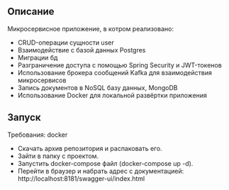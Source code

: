 ## Описание
Микросервисное приложение, в котром реализовано:
- CRUD-операции сущности user
- Взаимодействие с базой данных Postgres
- Миграции бд
- Разграничение доступа с помощью Spring Security и JWT-токенов
- Использование брокера сообщений Kafka для взаимодействия микросервисов
- Запись документов в NoSQL базу данных, MongoDB
- Использование Docker для локальной развёртки приложения

## Запуск
Требования: docker
- Скачать архив репозитория и распаковать его.
- Зайти в папку с проектом.
- Запустить docker-compose файл (docker-compose up -d).
- Перейти в браузер и набрать адрес c документацией: http://localhost:8181/swagger-ui/index.html
